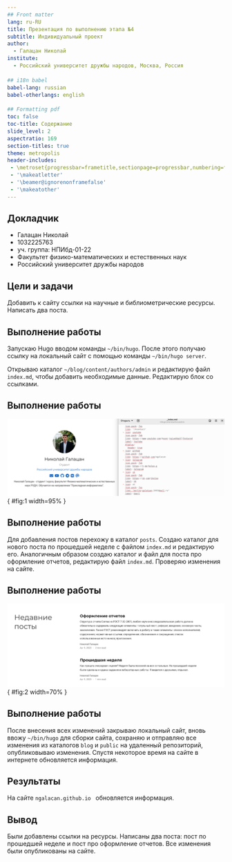 ```yaml
---
## Front matter
lang: ru-RU
title: Презентация по выполнению этапа №4
subtitle: Индивидуальный проект
author:
  - Галацан Николай
institute:
  - Российский университет дружбы народов, Москва, Россия

## i18n babel
babel-lang: russian
babel-otherlangs: english

## Formatting pdf
toc: false
toc-title: Содержание
slide_level: 2
aspectratio: 169
section-titles: true
theme: metropolis
header-includes:
 - \metroset{progressbar=frametitle,sectionpage=progressbar,numbering=fraction}
 - '\makeatletter'
 - '\beamer@ignorenonframefalse'
 - '\makeatother'
---
```


## Докладчик

  * Галацан Николай
  * 1032225763
  * уч. группа: НПИбд-01-22
  * Факультет физико-математических и естественных наук
  * Российский университет дружбы народов


## Цели и задачи

Добавить к сайту ссылки на научные и библиометрические ресурсы. Написать два поста.

## Выполнение работы

Запускаю Hugo вводом команды `~/bin/hugo`. После этого получаю ссылку на локальный сайт с помощью команды `~/bin/hugo server`. 

Открываю каталог `~/blog/content/authors/admin` и редактирую файл `index.md`, чтобы добавить необходимые данные. Редактирую блок со ссылками.

## Выполнение работы

![Добавление ссылок на ресурсы](image/1.png){ #fig:1 width=95% }

## Выполнение работы

Для добавления постов перехожу в каталог `posts`. Создаю каталог для нового поста по прошедшей неделе с файлом `index.md` и редактирую его. Аналогичным образом создаю каталог и файл для поста про оформление отчетов, редактирую файл `index.md`. Проверяю изменения на сайте.

## Выполнение работы

!["Недавние посты" на сайте](image/2.png){ #fig:2 width=70% }


## Выполнение работы

После внесения всех изменений закрываю локальный сайт, вновь ввожу `~/bin/hugo` для сборки сайта, сохраняю и отправляю все изменения из каталогов `blog` и `public` на удаленный репозиторий, опубликовываю изменения. Спустя некоторое время на сайте в интернете обновляется информация.

## Результаты

 На сайте `ngalacan.github.io ` обновляется информация.

## Вывод

Были добавлены ссылки на ресурсы. Написаны два поста: пост по прошедшей неделе и пост про оформление отчетов. Все изменения были опубликованы на сайте.


